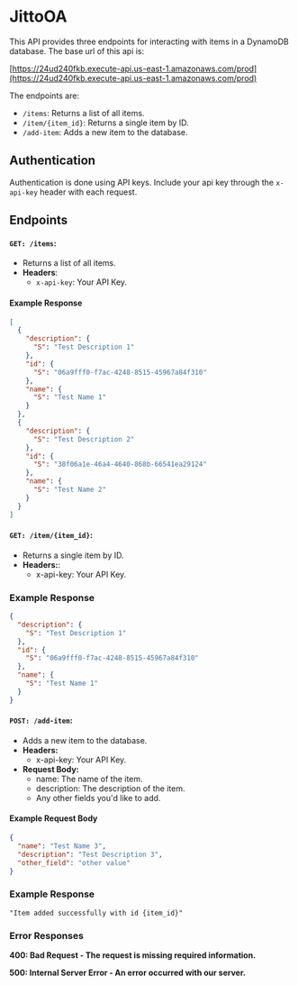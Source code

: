 # JittoOA

This API provides three endpoints for interacting with items in a DynamoDB database. The base url of this api is:

[https://24ud240fkb.execute-api.us-east-1.amazonaws.com/prod](https://24ud240fkb.execute-api.us-east-1.amazonaws.com/prod)

The endpoints are:

- `/items`: Returns a list of all items.
- `/item/{item_id}`: Returns a single item by ID.
- `/add-item`: Adds a new item to the database.

## Authentication

Authentication is done using API keys. Include your api key through the `x-api-key` header with each request.

## Endpoints

#### `GET: /items`:

- Returns a list of all items.
- **Headers**:
  - `x-api-key`: Your API Key.

#### Example Response

```json
[
  {
    "description": {
      "S": "Test Description 1"
    },
    "id": {
      "S": "06a9fff0-f7ac-4248-8515-45967a84f310"
    },
    "name": {
      "S": "Test Name 1"
    }
  },
  {
    "description": {
      "S": "Test Description 2"
    },
    "id": {
      "S": "38f06a1e-46a4-4640-868b-66541ea29124"
    },
    "name": {
      "S": "Test Name 2"
    }
  }
]
```

#### `GET: /item/{item_id}`:

- Returns a single item by ID.
- **Headers:**:
  - x-api-key: Your API Key.

### Example Response

```json
{
  "description": {
    "S": "Test Description 1"
  },
  "id": {
    "S": "06a9fff0-f7ac-4248-8515-45967a84f310"
  },
  "name": {
    "S": "Test Name 1"
  }
}
```

#### `POST: /add-item`:

- Adds a new item to the database.
- **Headers:**
  - x-api-key: Your API Key.
- **Request Body:**
  - name: The name of the item.
  - description: The description of the item.
  - Any other fields you'd like to add.

#### Example Request Body

```json
{
  "name": "Test Name 3",
  "description": "Test Description 3",
  "other_field": "other value"
}
```

### Example Response

```
"Item added successfully with id {item_id}"
```

### Error Responses

**400: Bad Request - The request is missing required information.**

**500: Internal Server Error - An error occurred with our server.**
